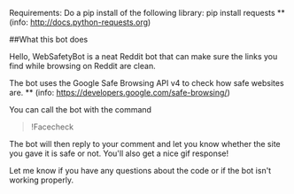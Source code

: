 Requirements:
Do a pip install of the following library:
pip install requests 
** (info: http://docs.python-requests.org)

##What this bot does

Hello, WebSafetyBot is a neat Reddit bot that can make sure the links you find while browsing
on Reddit are clean. 

The bot uses the Google Safe Browsing API v4 to check how safe websites are.
** (info: https://developers.google.com/safe-browsing/)

You can call the bot with the command 
>!Facecheck <insert url>

The bot will then reply to your comment and let you know whether the site you gave it
is safe or not. You'll also get a nice gif response!

Let me know if you have any questions about the code or if the bot isn't working properly.